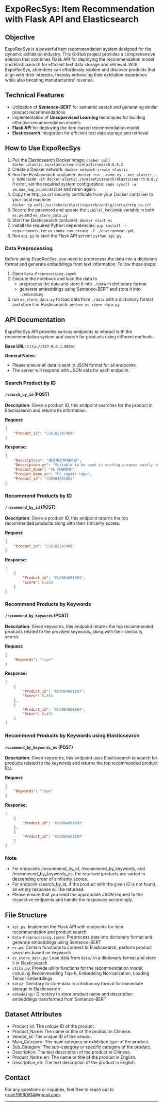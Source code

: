 # ExpoRecSys: Item Recommendation with Flask API and Elasticsearch

## Objective

ExpoRecSys is a powerful item recommendation system designed for the dynamic exhibition industry. This GitHub project provides a comprehensive solution that combines Flask API for deploying the recommendation model and Elasticsearch for efficient text data storage and retrieval. With ExpoRecSys, attendees can effortlessly explore and discover products that align with their interests, thereby enhancing their exhibition experience while also boosting manufacturers' revenue.

## Technical Features

- Utilization of **Sentence-BERT** for semantic search and generating similar product recommendations
- Implementation of **Unsupervised Learning** techniques for building effective recommendation models
- **Flask API** for deploying the item-based recommendation model
- **Elasticsearch** integration for efficient text data storage and retrieval

## How to Use ExpoRecSys

1. Pull the Elasticsearch Docker image: `docker pull docker.elastic.co/elasticsearch/elasticsearch:8.8.2`
2. Create a Docker network: `docker network create elastic`
3. Run the Elasticsearch container: `docker run --name es --net elastic -p 9200:9200 -it docker.elastic.co/elasticsearch/elasticsearch:8.8.2`<br>
If error, set the required system configuration: `sudo sysctl -w vm.max_map_count=262144` and rerun again.
4. Copy the http_ca.crt security certificate from your Docker container to your local machine:<br> `docker cp es01:/usr/share/elasticsearch/config/certs/http_ca.crt`
5. Record the password and update the `ELASTIC_PASSWORD` variable in both `es.py` and `es_store_data.py`
6. Start the Elasticsearch container: `docker start es`
7. Install the required Python dependencies: `pip install -r requirements.txt` or `conda env create -f ./environment.yml`
8. Run `api.py` to start the Flask API server: `python api.py`

### Data Preprocessing

Before using ExpoRecSys, you need to preprocess the data into a dictionary format and generate embeddings from text information. Follow these steps:

1. Open `Data-Preprocessing.ipynb`
2. Execute the notebook and load the data to 
    *   preprocess the data and store it into `./data` in dictionary format
    *   generate embeddings using Sentence-BERT and store it into `./embedding`
3. run `es_store_data.py` to load data from `./data` with a dictionary format and store it in Elasticsearch: `python es_store_data.py` 

## API Documentation

ExpoRecSys API provides various endpoints to interact with the recommendation system and search for products using different methods.

**Base URL:** `http://127.0.0.1:5000/`

**General Notes:**
- Please ensure all data is sent in JSON format for all endpoints.
- The server will respond with JSON data for each endpoint.

### Search Product by ID
#### `/search_by_id` (POST)

**Description:**
Given a product ID, this endpoint searches for the product in Elasticsearch and returns its information.

**Request:**

```json
{
    "Product_id": "CU0103347409"
}
```
**Response:**

```json
{
    "Description": "適合用於修補用途",
    "Description_en": "Suitable to be used in mending purpose mainly in agricultural sector.",
    "Product_Name": "PE 修補膠帶",
    "Product_Name_en": "PE repair tape",
    "Product_id": "CU0004601801"
}
```
### Recommend Products by ID
#### `/recommend_by_id` (POST)

**Description:**
Given a product ID, this endpoint returns the top recommended products along with their similarity scores.

**Request:**

```json
{
    "Product_id": "CU0103347409"
}
```
**Response:**

```json
[
    {
        "Product_id": "CU0004601803",
        "Score": 0.856
    }
]
```
### Recommend Products by Keywords
#### `/recommend_by_keywords` (POST)

**Description:**
Given keywords, this endpoint returns the top recommended products related to the provided keywords, along with their similarity scores.

**Request:**

```json
{
    "Keywords": "tape"
}
```
**Response:**

```json
[
    {
        "Product_id": "CU0004601803",
        "Score": 0.856
    },
    {
        "Product_id": "CU0004601804",
        "Score": 0.492
    }
]
```
### Recommend Products by Keywords using Elasticsearch
#### `recommend_by_keywords_es`  (POST)

**Description:**
Given keywords, this endpoint uses Elasticsearch to search for products related to the keywords and returns the top recommended product IDs.

**Request:**

```json
{
    "Keywords": "tape"
}
```
**Response:**

```json
[
    {
        "Product_id": "CU0004601803"
    },
    {
        "Product_id": "CU0004601804"
    }
]
```
### Note

* For endpoints /recommend_by_id, /recommend_by_keywords, and /recommend_by_keywords_es, the returned products are sorted in descending order of similarity scores.
* For endpoint /search_by_id, if the product with the given ID is not found, an empty response will be returned.
* Please ensure that you send the appropriate JSON request to the respective endpoints and handle the responses accordingly.

## File Structure

- `api.py`: Implement the Flask API with endpoints for item recommendation and product search
- `Data-Preprocessing.ipynb`: Preprocess data into dictionary format and generate embeddings using Sentence-BERT
- `es.py`: Contain functions to connect to Elasticsearch, perform product searches based on keywords
- `es_store_data.py`: Load data from `data/` in a dictionary format and store it in Elasticsearch
- `utils.py`: Provide utility functions for the recommendation model, including Recommending Top-K, Embedding Normalization, Loading Tensor Embeddings
- `data/`: Directory to store data in a dictionary format for immediate storage in Elasticsearch
- `embedding/`: Directory to store product name and description embeddings transformed from Sentence-BERT

## Dataset Attributes

- Product_id: The unique ID of the product.
- Product_Name: The name or title of the product in Chinese.
- Vendor_id: The unique ID of the vendor.
- Main_Category: The main category or exhibition type of the product.
- Sub_Category: The sub-category or specific category of the product.
- Description: The text description of the product in Chinese.
- Product_Name_en: The name or title of the product in English.
- Description_en: The text description of the product in English.

<!-- ## License

ExpoRecSys is licensed under the [MIT License]. -->

## Contact

For any questions or inquiries, feel free to reach out to [grant19990814@gmail.com](grant19990814@gmail.com).

---


